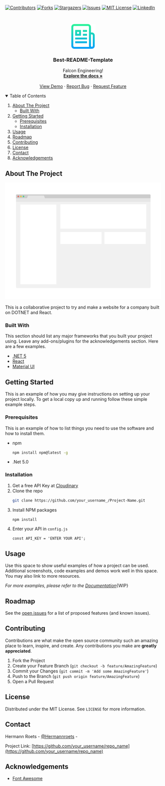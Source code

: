 [![Contributors][contributors-shield]][contributors-url]
[![Forks][forks-shield]][forks-url]
[![Stargazers][stars-shield]][stars-url]
[![Issues][issues-shield]][issues-url]
[![MIT License][license-shield]][license-url]
[![LinkedIn][linkedin-shield]][linkedin-url]



<!-- PROJECT LOGO -->
<br />
<p align="center">
  <a href="https://github.com/Dragomir-0/FalconEngineering">
    <img src="images/logo.png" alt="Logo" width="80" height="80">
  </a>

  <h3 align="center">Best-README-Template</h3>

  <p align="center">
    Falcon Engineering!
    <br />
    <a href="https://github.com/Dragomir-0/FalconEngineering"><strong>Explore the docs »</strong></a>
    <br />
    <br />
    <a href="https://github.com/Dragomir-0/FalconEngineering">View Demo</a>
    ·
    <a href="https://github.com/Dragomir-0/FalconEngineering/issues">Report Bug</a>
    ·
    <a href="https://github.com/Dragomir-0/FalconEngineering/issues">Request Feature</a>
  </p>
</p>



<!-- TABLE OF CONTENTS -->
<details open="open">
  <summary>Table of Contents</summary>
  <ol>
    <li>
      <a href="#about-the-project">About The Project</a>
      <ul>
        <li><a href="#built-with">Built With</a></li>
      </ul>
    </li>
    <li>
      <a href="#getting-started">Getting Started</a>
      <ul>
        <li><a href="#prerequisites">Prerequisites</a></li>
        <li><a href="#installation">Installation</a></li>
      </ul>
    </li>
    <li><a href="#usage">Usage</a></li>
    <li><a href="#roadmap">Roadmap</a></li>
    <li><a href="#contributing">Contributing</a></li>
    <li><a href="#license">License</a></li>
    <li><a href="#contact">Contact</a></li>
    <li><a href="#acknowledgements">Acknowledgements</a></li>
  </ol>
</details>



<!-- ABOUT THE PROJECT -->
## About The Project

[![Product Name Screen Shot][product-screenshot]](#)

This is a collaborative project to try and make a website for a company built on DOTNET and React.


### Built With

This section should list any major frameworks that you built your project using. Leave any add-ons/plugins for the acknowledgements section. Here are a few examples.
* [.NET 5](https://dotnet.microsoft.com/download/dotnet/5.0)
* [React](https://reactjs.org/)
* [Material UI](https://material-ui.com/)



<!-- GETTING STARTED -->
## Getting Started

This is an example of how you may give instructions on setting up your project locally.
To get a local copy up and running follow these simple example steps.

### Prerequisites

This is an example of how to list things you need to use the software and how to install them.
* npm
  ```sh
  npm install npm@latest -g
  ```

* .Net 5.0

### Installation

1. Get a free API Key at [Cloudinary](https://cloudinary.com/)
2. Clone the repo
   ```sh
   git clone https://github.com/your_username_/Project-Name.git
   ```
3. Install NPM packages
   ```sh
   npm install
   ```
4. Enter your API in `config.js`
   ```JS
   const API_KEY = 'ENTER YOUR API';
   ```



<!-- USAGE EXAMPLES -->
## Usage

Use this space to show useful examples of how a project can be used. Additional screenshots, code examples and demos work well in this space. You may also link to more resources.

_For more examples, please refer to the [Documentation](#)_{WIP}



<!-- ROADMAP -->
## Roadmap

See the [open issues](https://github.com/Dragomir-0/FalconEngineering/issues) for a list of proposed features (and known issues).



<!-- CONTRIBUTING -->
## Contributing

Contributions are what make the open source community such an amazing place to learn, inspire, and create. Any contributions you make are **greatly appreciated**.

1. Fork the Project
2. Create your Feature Branch (`git checkout -b feature/AmazingFeature`)
3. Commit your Changes (`git commit -m 'Add some AmazingFeature'`)
4. Push to the Branch (`git push origin feature/AmazingFeature`)
5. Open a Pull Request



<!-- LICENSE -->
## License

Distributed under the MIT License. See `LICENSE` for more information.



<!-- CONTACT -->
## Contact

Hermann Roets - [@Hermannroets](https://twitter.com/Hermannroets) - <!-- email@example.com -->

Project Link: [https://github.com/your_username/repo_name](https://github.com/your_username/repo_name)



<!-- ACKNOWLEDGEMENTS -->
## Acknowledgements
* [Font Awesome](https://fontawesome.com)





<!-- MARKDOWN LINKS & IMAGES -->
<!-- https://www.markdownguide.org/basic-syntax/#reference-style-links -->
[contributors-shield]: https://img.shields.io/github/contributors/Dragomir-0/FalconEngineering.svg?style=flat-square
[contributors-url]: https://github.com/Dragomir-0/FalconEngineering/graphs/contributors
[forks-shield]: https://img.shields.io/github/forks/Dragomir-0/FalconEngineering.svg?style=for-the-badge
[forks-url]: https://github.com/Dragomir-0/FalconEngineering/network/members
[stars-shield]: https://img.shields.io/github/stars/Dragomir-0/FalconEngineering.svg?style=for-the-badge
[stars-url]: https://github.com/Dragomir-0/FalconEngineering/stargazers
[issues-shield]: https://img.shields.io/github/issues/Dragomir-0/FalconEngineering
[issues-url]: https://github.com/Dragomir-0/FalconEngineering/issues
[license-shield]: https://img.shields.io/github/license/Dragomir-0/FalconEngineering.svg?style=for-the-badge
[license-url]: https://github.com/Dragomir-0/FalconEngineering/blob/master/LICENSE.txt
[linkedin-shield]: https://img.shields.io/badge/-LinkedIn-black.svg?style=for-the-badge&logo=linkedin&colorB=555
[linkedin-url]: https://linkedin.com/in/othneildrew
[product-screenshot]: images/screenshot.png
